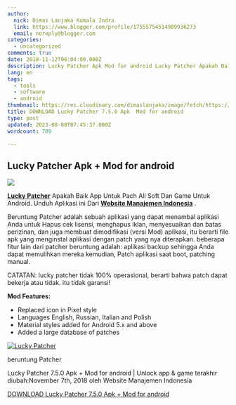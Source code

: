 ```yaml
---
author:
  nick: Dimas Lanjaka Kumala Indra
  link: https://www.blogger.com/profile/17555754514989936273
  email: noreply@blogger.com
categories:
  - uncategorized
comments: true
date: 2018-11-12T06:04:00.000Z
description: Lucky Patcher Apk Mod for android Lucky Patcher Apakah Baik App Untuk Pach All
lang: en
tags:
  - tools
  - software
  - android
thumbnail: https://res.cloudinary.com/dimaslanjaka/image/fetch/https://techylist.com/wp-content/uploads/2017/12/image-result-for-lucky-patcher-images-3-1024x593.jpeg
title: DOWNLOAD Lucky Patcher 7.5.0 Apk  Mod for android
type: post
updated: 2023-08-08T07:45:37.000Z
wordcount: 709

---
```


Lucky Patcher Apk + Mod for android
-----------------------------------

![](https://res.cloudinary.com/dimaslanjaka/image/fetch/https://techylist.com/wp-content/uploads/2017/12/image-result-for-lucky-patcher-images-3-1024x593.jpeg)

[**Lucky Patcher**](https://webmanajemen.com/) Apakah Baik App Untuk Pach All Soft Dan Game Untuk Android. Unduh Aplikasi ini Dari [**Website Manajemen Indonesia**](https://webmanajemen.com/) .

Beruntung Patcher adalah sebuah aplikasi yang dapat menambal aplikasi Anda untuk Hapus cek lisensi, menghapus iklan, menyesuaikan dan batas perizinan, dan juga membuat dimodifikasi (versi Mod) aplikasi, itu berarti file apk yang menginstal aplikasi dengan patch yang nya diterapkan. beberapa fitur lain dari patcher beruntung adalah: aplikasi backup sehingga Anda dapat memulihkan mereka kemudian, Patch aplikasi saat boot, patching manual.

CATATAN: lucky patcher tidak 100% operasional, berarti bahwa patch dapat bekerja atau tidak. itu tidak garansi!

**Mod Features:**

*   Replaced icon in Pixel style
*   Languages English, Russian, Italian and Polish
*   Material styles added for Android 5.x and above
*   Added a large database of patches

[![Lucky Patcher](https://res.cloudinary.com/dimaslanjaka/image/fetch/https://image.revdl.com/2018/lucky-patcher.jpg)](https://webmanajemen.com/)

beruntung Patcher

Lucky Patcher 7.5.0 Apk + Mod for android | Unlock app & game terakhir diubah:November 7th, 2018 oleh Website Manajemen Indonesia

[DOWNLOAD Lucky Patcher 7.5.0 Apk + Mod for android](https://dimaslanjaka-storage.000webhostapp.com/revdl.php?download&path=/free-download-lucky-patcher-android.html/)